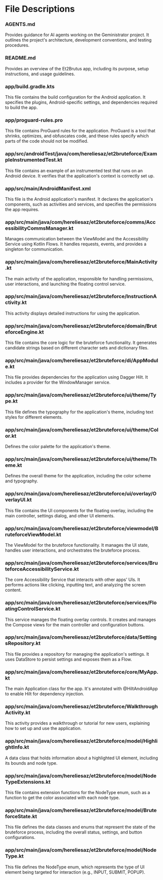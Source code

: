 # File Descriptions
### AGENTS.md
Provides guidance for AI agents working on the Geministrator project. It outlines the project's architecture, development conventions, and testing procedures.
### README.md
Provides an overview of the Et2Brutus app, including its purpose, setup instructions, and usage guidelines.
### app/build.gradle.kts
This file contains the build configuration for the Android application. It specifies the plugins, Android-specific settings, and dependencies required to build the app.
### app/proguard-rules.pro
This file contains ProGuard rules for the application. ProGuard is a tool that shrinks, optimizes, and obfuscates code, and these rules specify which parts of the code should not be modified.
### app/src/androidTest/java/com/hereliesaz/et2bruteforce/ExampleInstrumentedTest.kt
This file contains an example of an instrumented test that runs on an Android device. It verifies that the application's context is correctly set up.
### app/src/main/AndroidManifest.xml
This file is the Android application's manifest. It declares the application's components, such as activities and services, and specifies the permissions the app requires.
### app/src/main/java/com/hereliesaz/et2bruteforce/comms/AccessibilityCommsManager.kt
Manages communication between the ViewModel and the Accessibility Service using Kotlin Flows. It handles requests, events, and provides a singleton for communication.
### app/src/main/java/com/hereliesaz/et2bruteforce/MainActivity.kt
The main activity of the application, responsible for handling permissions, user interactions, and launching the floating control service.
### app/src/main/java/com/hereliesaz/et2bruteforce/InstructionActivity.kt
This activity displays detailed instructions for using the application.
### app/src/main/java/com/hereliesaz/et2bruteforce/domain/BruteforceEngine.kt
This file contains the core logic for the bruteforce functionality. It generates candidate strings based on different character sets and dictionary files.
### app/src/main/java/com/hereliesaz/et2bruteforce/di/AppModule.kt
This file provides dependencies for the application using Dagger Hilt. It includes a provider for the WindowManager service.
### app/src/main/java/com/hereliesaz/et2bruteforce/ui/theme/Type.kt
This file defines the typography for the application's theme, including text styles for different elements.
### app/src/main/java/com/hereliesaz/et2bruteforce/ui/theme/Color.kt
Defines the color palette for the application's theme.
### app/src/main/java/com/hereliesaz/et2bruteforce/ui/theme/Theme.kt
Defines the overall theme for the application, including the color scheme and typography.
### app/src/main/java/com/hereliesaz/et2bruteforce/ui/overlay/OverlayUI.kt
This file contains the UI components for the floating overlay, including the main controller, settings dialog, and other UI elements.
### app/src/main/java/com/hereliesaz/et2bruteforce/viewmodel/BruteforceViewModel.kt
The ViewModel for the bruteforce functionality. It manages the UI state, handles user interactions, and orchestrates the bruteforce process.
### app/src/main/java/com/hereliesaz/et2bruteforce/services/BruteforceAccessibilityService.kt
The core Accessibility Service that interacts with other apps' UIs. It performs actions like clicking, inputting text, and analyzing the screen content.
### app/src/main/java/com/hereliesaz/et2bruteforce/services/FloatingControlService.kt
This service manages the floating overlay controls. It creates and manages the Compose views for the main controller and configuration buttons.
### app/src/main/java/com/hereliesaz/et2bruteforce/data/SettingsRepository.kt
This file provides a repository for managing the application's settings. It uses DataStore to persist settings and exposes them as a Flow.
### app/src/main/java/com/hereliesaz/et2bruteforce/core/MyApp.kt
The main Application class for the app. It's annotated with @HiltAndroidApp to enable Hilt for dependency injection.
### app/src/main/java/com/hereliesaz/et2bruteforce/WalkthroughActivity.kt
This activity provides a walkthrough or tutorial for new users, explaining how to set up and use the application.
### app/src/main/java/com/hereliesaz/et2bruteforce/model/HighlightInfo.kt
A data class that holds information about a highlighted UI element, including its bounds and node type.
### app/src/main/java/com/hereliesaz/et2bruteforce/model/NodeTypeExtensions.kt
This file contains extension functions for the NodeType enum, such as a function to get the color associated with each node type.
### app/src/main/java/com/hereliesaz/et2bruteforce/model/BruteforceState.kt
This file defines the data classes and enums that represent the state of the bruteforce process, including the overall status, settings, and button configurations.
### app/src/main/java/com/hereliesaz/et2bruteforce/model/NodeType.kt
This file defines the NodeType enum, which represents the type of UI element being targeted for interaction (e.g., INPUT, SUBMIT, POPUP).
